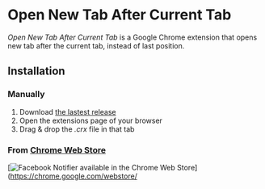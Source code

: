 Open New Tab After Current Tab
==============================

_Open New Tab After Current Tab_ is a Google Chrome extension that opens new tab after the current tab, instead of last position.

Installation
------------

### Manually

1. Download [the lastest release](https://github.com/Narno/Open-New-Tab-After-Current-Tab/releases)
2. Open the extensions page of your browser
3. Drag & drop the _.crx_ file in that tab

### From [Chrome Web Store](https://chrome.google.com/webstore/)  
[![Facebook Notifier available in the Chrome Web Store](https://developer.chrome.com/webstore/images/ChromeWebStore_BadgeWBorder_v2_206x58.png)](https://chrome.google.com/webstore/
